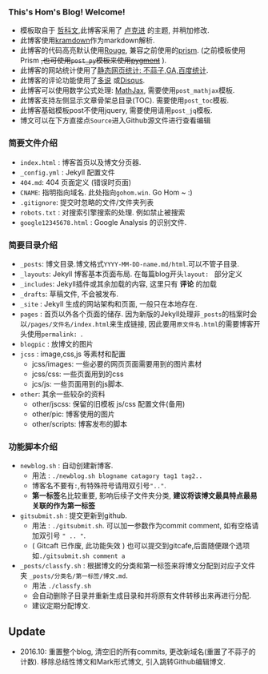 ### This's Hom's Blog! Welcome!

- 模板取自于 [哲科文](http://jerkwin.github.io/),此博客采用了 [卢克进](http://geeklu.com/) 的主题, 并稍加修改.
- 此博客使用[kramdown](http://kramdown.gettalong.org/)作为markdown解析.
- 此博客的代码高亮默认使用[Rouge](http://rouge.jneen.net/), 兼容之前使用的[prism](http://prismjs.com/). (之前模板使用Prism ~~,也可使用`post_py`模板来使用[pygment](http://pygments.org/)~~ ).
- 此博客的网站统计使用了[静态网页统计: 不蒜子](http://ibruce.info/2015/04/04/busuanzi/),[GA](http://www.google.com/analytics/ce/mws/),[百度统计](http://tongji.baidu.com/web/welcome/login).
- 此博客的评论功能使用了[多说](http://duoshuo.com/) 或[Disqus](https://disqus.com/).
- 此博客可以使用数学公式处理: [MathJax](https://www.mathjax.org/), 需要使用`post_mathjax`模板.
- 此博客支持左侧显示文章骨架总目录(TOC). 需要使用`post_toc`模板.
- 此博客基础模板post不使用jquery, 需要使用请用`post_jq`模板.
- 博文可以在下方直接点`Source`进入Github源文件进行查看编辑

### 简要文件介绍

- `index.html` : 博客首页以及博文分页器. 
- `_config.yml` : Jekyll 配置文件
- `404.md`: 404 页面定义 (错误时页面)
- `CNAME`: 指明指向域名. 此处指向`gohom.win`. Go Hom ~ :)
- `.gitignore`: 提交时忽略的文件/文件夹列表
- `robots.txt` : 对搜索引擎搜索的处理. 例如禁止被搜索
- `google12345678.html` : Google Analysis 的识别文件.

### 简要目录介绍

- `_posts`: 博文目录.博文格式`YYYY-MM-DD-name.md/html`.可以不管子目录.
- `_layouts`: Jekyll 博客基本页面布局. 在每篇blog开头`layout: ` 部分定义
- `_includes`: Jekyll插件或其余加载的内容, 这里只有 **评论** 的加载
- `_drafts`: 草稿文件, 不会被发布. 
- `_site` : Jekyll 生成的网站架构和页面, 一般只在本地存在.
- `pages` : 首页以外各个页面的储存. 因为新版的Jekyll处理非`_posts`的档案时会以`/pages/文件名/index.html`来生成链接, 因此要用`原文件名.html`的需要博客开头使用`permalink: `.
- `blogpic` : 放博文的图片
- `jcss` : image,css,js 等素材和配置
	- jcss/images: 一些必要的网页页面需要用到的图片素材
	- jcss/css: 一些页面用到的css
	- jcs/js: 一些页面用到的js脚本.
- `other`: 其余一些较杂的资料
	- other/jscss: 保留的旧模板 js/css 配置文件(备用)
	- other/pic: 博客使用的图片
	- other/scripts: 博客发布的脚本

### 功能脚本介绍

- `newblog.sh` : 自动创建新博客. 
	- 用法 : `./newblog.sh blogname catagory tag1 tag2..`
	- 博客名不要有`:`,有特殊符号请用双引号`".."`. 
	- **第一标签**名比较重要, 影响后续子文件夹分类, **建议将该博文最具特点最易关联的作为第一标签**
- `gitsubmit.sh` : 提交更新到github. 
	- 用法 : `./gitsubmit.sh`. 可以加一参数作为commit comment, 如有空格请加双引号 `" .. "`. 
	- ( Gitcaft 已作废, 此功能失效 ) 也可以提交到gitcafe,后面随便跟个选项如`./gitsubmit.sh comment a` 
- `_posts/classfy.sh` : 根据博文的分类和第一标签来将博文分配到对应子文件夹 `_posts/分类名/第一标签/博文.md`. 
	- 用法 `./classfy.sh`
	- 会自动删除子目录并重新生成目录和并将原有文件转移出来再进行分配. 
	- 建议定期分配博文.

## Update

- 2016.10: 重置整个blog, 清空旧的所有commits, 更改新域名(重置了不蒜子的计数). 移除总结性博文和Mark形式博文, 引入跳转Github编辑博文. 


